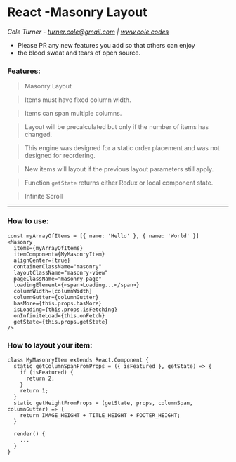 # React -Masonry Layout 
*Cole Turner - turner.cole@gmail.com | www.cole.codes*
 * Please PR any new features you add so that others can enjoy
 * the blood sweat and tears of open source.

 ### Features:
 >Masonry Layout
 
 >Items must have fixed column width.
 
 >Items can span multiple columns.
 
 >Layout will be precalculated but only if the number of items has changed.
 
 >This engine was designed for a static order placement
  and was not designed for reordering.
  
 >New items will layout if the previous layout parameters still apply.
 
 >Function `getState` returns either Redux or local component state.
 
 >Infinite Scroll
---
 ### How to use:
    const myArrayOfItems = [{ name: 'Hello' }, { name: 'World' }]
    <Masonry
      items={myArrayOfItems}
      itemComponent={MyMasonryItem}
      alignCenter={true}
      containerClassName="masonry"
      layoutClassName="masonry-view"
      pageClassName="masonry-page"
      loadingElement={<span>Loading...</span>}
      columnWidth={columnWidth}
      columnGutter={columnGutter}
      hasMore={this.props.hasMore}
      isLoading={this.props.isFetching}
      onInfiniteLoad={this.onFetch}
      getState={this.props.getState}
    />

### How to layout your item:
    class MyMasonryItem extends React.Component {
      static getColumnSpanFromProps = ({ isFeatured }, getState) => {
        if (isFeatured) {
          return 2;
        }
        return 1;
      }
      static getHeightFromProps = (getState, props, columnSpan, columnGutter) => {
        return IMAGE_HEIGHT + TITLE_HEIGHT + FOOTER_HEIGHT;
      }
      
      render() {
        ...
      }
    }
